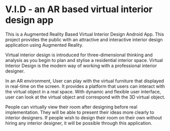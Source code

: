 # V.I.D - an AR based virtual interior design app

This is a Augmented Reality Based Virtual Interior Design Android App. This project provides the public with an attractive and interactive interior design application using Augmented Reality.

Virtual interior design is introduced for three-dimensional thinking and analysis as you begin to plan and stylise a residential interior space. Virtual Interior Design is the modern way of working with a professional interior designer.

In an AR environment, User can play with the virtual furniture that displayed in real-time on the screen. It provides a platform that users can interact with the virtual object in a real space. With dynamic and flexible user interface, user can look at the virtual object and correspond with the 3D virtual object.

People can virtually view their room after designing before real implementation. They will be able to present their ideas more clearly to interior designers.
If people wish to design their room on their own without hiring any interior designer, it will be possible through this application.
